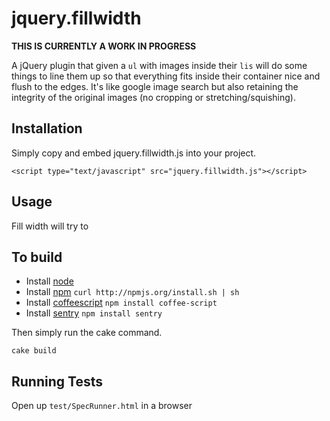 # jquery.fillwidth

**THIS IS CURRENTLY A WORK IN PROGRESS**

A jQuery plugin that given a `ul` with images inside their `lis` will do some things to line them up
so that everything fits inside their container nice and flush to the edges. It's like google image
search but also retaining the integrity of the original images (no cropping or stretching/squishing).

## Installation

Simply copy and embed jquery.fillwidth.js into your project.

    <script type="text/javascript" src="jquery.fillwidth.js"></script>
  
## Usage

Fill width will try to 

## To build

* Install [node](https://github.com/joyent/node/wiki/Installation)
* Install [npm](http://npmjs.org/) `curl http://npmjs.org/install.sh | sh`
* Install [coffeescript](http://jashkenas.github.com/coffee-script/) `npm install coffee-script`
* Install [sentry](https://github.com/craigspaeth/sentry) `npm install sentry`

Then simply run the cake command.

````
cake build
````

## Running Tests

Open up `test/SpecRunner.html` in a browser